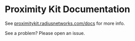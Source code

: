 # Proximity Kit Documentation

See [proximitykit.radiusnetworks.com/docs](http://proximitykit.radiusnetworks.com/docs) for more info.

See a problem? Please open an issue.
